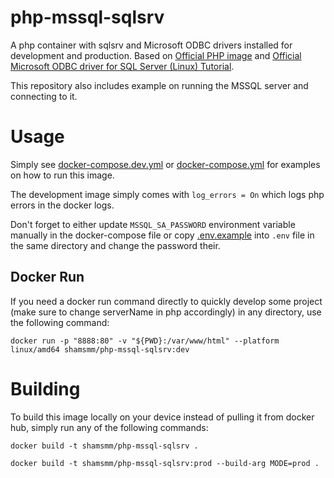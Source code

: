 # php-mssql-sqlsrv
A php container with sqlsrv and Microsoft ODBC drivers installed for development and production.
Based on [Official PHP image](https://hub.docker.com/_/php/) and [Official Microsoft ODBC driver for SQL Server (Linux) Tutorial](https://learn.microsoft.com/en-us/sql/connect/odbc/linux-mac/installing-the-microsoft-odbc-driver-for-sql-server).

This repository also includes example on running the MSSQL server and connecting to it.

# Usage
Simply see [docker-compose.dev.yml](docker-compose.dev.yml) or [docker-compose.yml](docker-compose.yml) for examples on how to run this image.

The development image simply comes with `log_errors = On` which logs php errors in the docker logs.

Don't forget to either update `MSSQL_SA_PASSWORD` environment variable manually in the docker-compose file or copy [.env.example](.env.example) into `.env` file in the same directory and change the password their. 

## Docker Run
If you need a docker run command directly to quickly develop some project (make sure to change serverName in php accordingly) in any directory, use the following command:
```shell
docker run -p "8888:80" -v "${PWD}:/var/www/html" --platform linux/amd64 shamsmm/php-mssql-sqlsrv:dev
```

# Building
To build this image locally on your device instead of pulling it from docker hub, simply run any of the following commands:

```shell
docker build -t shamsmm/php-mssql-sqlsrv .
```

```shell
docker build -t shamsmm/php-mssql-sqlsrv:prod --build-arg MODE=prod .
```


